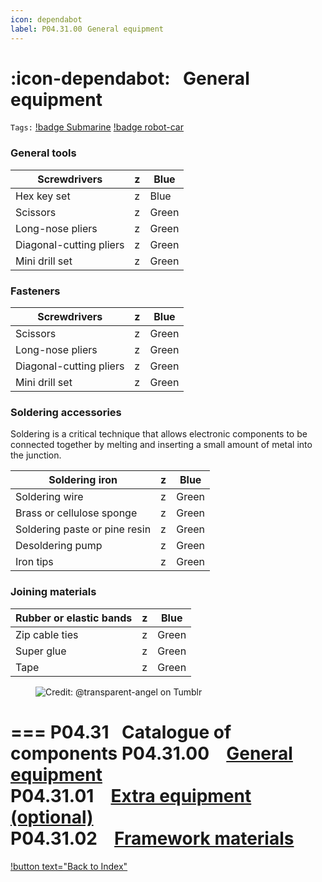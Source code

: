```yaml
---
icon: dependabot
label: P04.31.00⠀General equipment
---
```

# :icon-dependabot:⠀General equipment
`Tags:` [!badge Submarine](/projects/P04-submarine.md) [!badge robot-car]()

### General tools

Screwdrivers | z |Blue
--- | --- | ---
Hex key set | z |Blue
Scissors | z |Green
Long-nose pliers | z |Green
Diagonal-cutting pliers | z |Green
Mini drill set | z |Green

### Fasteners
Screwdrivers | z |Blue
--- | --- | ---
Scissors | z |Green
Long-nose pliers | z |Green
Diagonal-cutting pliers | z |Green
Mini drill set | z |Green

### Soldering accessories

Soldering is a critical technique that allows electronic components to be connected together by melting and inserting a small amount of metal into the junction.

Soldering iron | z |Blue
--- | --- | ---
Soldering wire | z |Green
Brass or cellulose sponge | z |Green
Soldering paste or pine resin | z |Green
Desoldering pump | z |Green
Iron tips | z |Green

### Joining materials

Rubber or elastic bands | z |Blue
--- | --- | ---
Zip cable ties | z |Green
Super glue | z |Green
Tape | z |Green

<figure>
    <img src="https://64.media.tumblr.com/d103eb823dce2842c673f409f036857b/tumblr_mzx9wrdwFa1snc5kxo1_1280.gifv" alt="Credit: @transparent-angel on Tumblr">
</figure>

=== P04.31⠀Catalogue of components
P04.31.00 ⠀[General equipment](/projects/P04-submarine/P04-30-39-technical-details/P04-31-catalogue-of-components/P04-31-00-general.md)\
P04.31.01 ⠀[Extra equipment (optional)](/projects/P04-submarine/P04-30-39-technical-details/P04-31-catalogue-of-components/P04-31-01-extra.md)\
P04.31.02 ⠀[Framework materials](/projects/P04-submarine/P04-30-39-technical-details/P04-31-catalogue-of-components/P04-31-02-framework-materials.md)
===

[!button text="Back to Index"](/projects/P04-submarine/P04-10-19-about-the-project/P04-10-index.md)